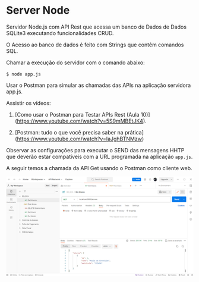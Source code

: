 # Server Node #

>
Servidor Node.js com API Rest que acessa um banco de Dados de
Dados SQLite3 executando funcionalidades CRUD. 
>
> 
O Acesso ao banco de dados é feito com Strings que contêm comandos 
SQL. 
>

>
Chamar a execução do servidor com o comando abaixo:
> 

```
$ node app.js
```
>
Usar o Postman para simular as chamadas das APIs na aplicação 
servidora app.js.
>
>
Assistir os vídeos:
1) [Como usar o Postman para Testar APIs Rest (Aula 10)] (https://www.youtube.com/watch?v=5S9mMBEtJK4).

2) [Postman: tudo o que você precisa saber na prática] (https://www.youtube.com/watch?v=IaJghBTNMzw)
> 

>
Observar as configurações para executar o SEND das mensagens HHTP que 
deverão estar compatíveis com a URL programada na aplicação `app.js`. 
>
>
A seguir temos a chamada da API Get usando o Postman como cliente web.
>
>
![Chamada da API GET.](./99-figuras/POSTMAN_GET.png "Chamada da API GET.")
>